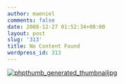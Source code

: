 ```yaml
---
author: maeniel
comments: false
date: 2008-12-27 01:52:34+00:00
layout: post
slug: '313'
title: No Content Found
wordpress_id: 313
---
```


[![phpthumb_generated_thumbnailjpg](http://maeniel.files.wordpress.com/2008/12/phpthumb_generated_thumbnailjpg.jpeg)](http://www.orionmagazine.org/index.php/articles/article/4233)
